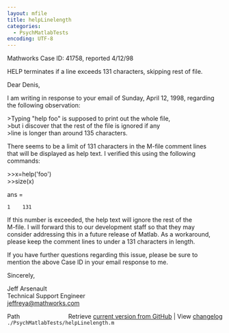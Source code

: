 ```yaml
---
layout: mfile
title: helpLinelength
categories:
  - PsychMatlabTests
encoding: UTF-8
---
```


Mathworks Case ID:  41758, reported 4/12/98  

HELP terminates if a line exceeds 131 characters, skipping rest of file.  

Dear Denis,  

I am writing in response to your email of Sunday, April 12, 1998, regarding  
the following observation:  

\>Typing "help foo" is supposed to print out the whole file,  
\>but i discover that the rest of the file is ignored if any  
\>line is longer than around 135 characters.  

There seems to be a limit of 131 characters in the M-file comment lines  
that will be displayed as help text. I verified this using the following  
commands:  

\>\>x=help('foo')  
\>\>size(x)  

ans =  

    1    131  

If this number is exceeded, the help text will ignore the rest of the  
M-file.  I will forward this to our development staff so that they may  
consider addressing this in a future release of Matlab.  As a workaround,  
please keep the comment lines to under a 131 characters in length.  

If you have further questions regarding this issue, please be sure to  
mention the above Case ID in your email response to me.  

Sincerely,  

Jeff Arsenault  
Technical Support Engineer  
jeffreya@mathworks.com  


<div class="code_header" style="text-align:right;">
  <span style="float:left;">Path&nbsp;&nbsp;</span> <span class="counter">Retrieve <a href=
  "https://raw.github.com/Psychtoolbox-3/Psychtoolbox-3/beta/./PsychMatlabTests/helpLinelength.m">current version from GitHub</a> | View <a href=
  "https://github.com/Psychtoolbox-3/Psychtoolbox-3/commits/beta/./PsychMatlabTests/helpLinelength.m">changelog</a></span>
</div>
<div class="code">
  <code>./PsychMatlabTests/helpLinelength.m</code>
</div>
